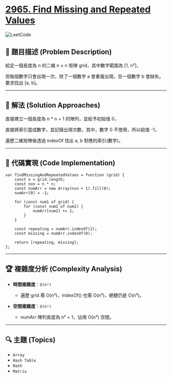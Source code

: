 # [2965. Find Missing and Repeated Values](https://leetcode.com/problems/find-missing-and-repeated-values/description/)

![LeetCode](https://leetcode.com/static/images/LeetCode_Sharing.png)

## **📝 題目描述 (Problem Description)**  

給定一個長度為 n 的二維 n × n 矩陣 grid，其中數字範圍為 [1, n²]，

但每個數字只會出現一次，除了一個數字 a 會重複出現，另一個數字 b 會缺失。要求找出 [a, b]。

---

## 🚀 **解法 (Solution Approaches)**
直接建立一個長度為 n * n + 1 的陣列，並給予初始值 0，

直接將索引當成數字，並記錄出現次數，其中，數字 0 不使用，所以給值 -1，

遍歷二維矩陣後透過 indexOf 找出 a, b 對應的索引(數字)。
 
---

## 📌 **代碼實現 (Code Implementation)**
```
var findMissingAndRepeatedValues = function (grid) {
    const n = grid.length;
    const nxn = n * n;
    const numArr = new Array(nxn + 1).fill(0);
    numArr[0] = -1;

    for (const num1 of grid) {
        for (const num2 of num1) {
            numArr[num2] += 1;
        }
    }

    const repeating = numArr.indexOf(2);
    const missing = numArr.indexOf(0);

    return [repeating, missing];
};
```

---

## 🏆 **複雜度分析 (Complexity Analysis)**  

- **時間複雜度**：`O(n²)` 
  - 遍歷 grid 需 O(n²)，indexOf() 也需 O(n²)，總體仍是 O(n²)。


- **空間複雜度**：`O(n²)`  
  - numArr 陣列長度為 n² + 1，佔用 O(n²) 空間。

--- 

## 🔍 **主題 (Topics)**
- `Array`
- `Hash Table`
- `Math`
- `Matrix`